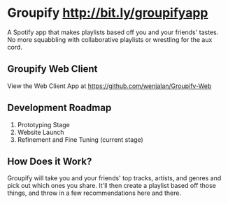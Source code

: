 # Groupify http://bit.ly/groupifyapp
A Spotify app that makes playlists based off you and your friends' tastes. No more squabbling with collaborative playlists or wrestling for the aux cord.  

## Groupify Web Client
View the Web Client App at https://github.com/wenjalan/Groupify-Web  

## Development Roadmap  
1. Prototyping Stage
2. Website Launch 
3. Refinement and Fine Tuning (current stage)  

## How Does it Work?
Groupify will take you and your friends' top tracks, artists, and genres and pick out which ones you share. It'll then create a playlist based off those things, and throw in a few recommendations here and there.  
